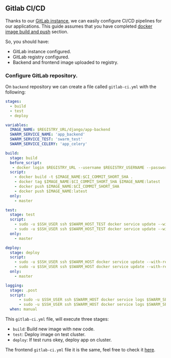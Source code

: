 ## Gitlab CI/CD
Thanks to our [GitLab instance](https://github.com/VictorMorenoJimenez/tfg2020/blob/master/doc/playbooks/create_gitlab.md), we can easily configure CI/CD pipelines for our applications.
This guide assumes that you have completed [docker image build and push](https://github.com/VictorMorenoJimenez/tfg2020/blob/master/doc/app/dockerize.md) section.

So, you should have:
* GitLab instance configured.
* GitLab registry configured.
* Backend and frontend image uploaded to registry.


### Configure GitLab repository.
On `backend` repository we can create a file called `gitlab-ci.yml` with the following:

```yml
stages:
  - build
  - test
  - deploy 

variables:
  IMAGE_NAME: $REGISTRY_URL/django/app-backend
  SWARM_SERVICE_NAME: 'app_backend'
  SWARM_SERVICE_TEST: 'swarm_test'
  SWARM_SERVICE_CELERY: 'app_celery'

build:
  stage: build
  before_script:
   - docker login $REGISTRY_URL --username $REGISTRY_USERNAME --password $REGISTRY_PASSWORD
  script:
    - docker build -t $IMAGE_NAME:$CI_COMMIT_SHORT_SHA .
    - docker tag $IMAGE_NAME:$CI_COMMIT_SHORT_SHA $IMAGE_NAME:latest
    - docker push $IMAGE_NAME:$CI_COMMIT_SHORT_SHA
    - docker push $IMAGE_NAME:latest
  only:
    - master

test:
  stage: test
  script:
    - sudo -u $SSH_USER ssh $SWARM_HOST_TEST docker service update --with-registry-auth --image $IMAGE_NAME:$CI_COMMIT_SHORT_SHA $SWARM_SERVICE_TEST --detach
    - sudo -u $SSH_USER ssh $SWARM_HOST_TEST docker service update --with-registry-auth --image $IMAGE_NAME:$CI_COMMIT_SHORT_SHA $SWARM_SERVICE_CELERY --detach
  only:
    - master

deploy:
  stage: deploy
  script:
    - sudo -u $SSH_USER ssh $SWARM_HOST docker service update --with-registry-auth --image $IMAGE_NAME:$CI_COMMIT_SHORT_SHA $SWARM_SERVICE_NAME --detach
    - sudo -u $SSH_USER ssh $SWARM_HOST docker service update --with-registry-auth --image $IMAGE_NAME:$CI_COMMIT_SHORT_SHA $SWARM_SERVICE_CELERY --detach
  only:
    - master

logging:
  stage: .post
  script:
      - sudo -u $SSH_USER ssh $SWARM_HOST docker service logs $SWARM_SERVICE_NAME --tail 200
      - sudo -u $SSH_USER ssh $SWARM_HOST docker service logs $SWARM_SERVICE_CELERY --tail 200
  when: manual

```

This `gitlab-ci.yml` file, will execute three stages:
* `build`: Build new image with new code.
* `test`: Deploy image on test cluster.
* `deploy`: If test runs okey, deploy app on cluster.

The frontend `gitlab-ci.yml` file it is the same, feel free to check it [here](https://github.com/VictorMorenoJimenez/tfg2020/blob/master/django-project/frontend/.gitlab-ci.yml).
